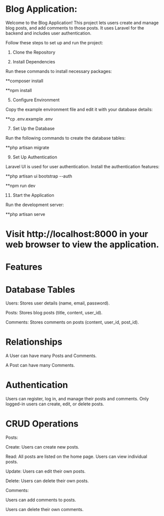 # Blog Application: 

Welcome to the Blog Application! This project lets users create and manage blog posts, and add comments to those posts. It uses Laravel for the backend and includes user authentication.

Follow these steps to set up and run the project:

1. Clone the Repository
   
3. Install Dependencies
   
Run these commands to install necessary packages:

**composer install

**npm install

5. Configure Environment
   
Copy the example environment file and edit it with your database details:

**cp .env.example .env

7. Set Up the Database
   
Run the following commands to create the database tables:

**php artisan migrate

9. Set Up Authentication
    
Laravel UI is used for user authentication. Install the authentication features:

**php artisan ui bootstrap --auth

**npm run dev

11. Start the Application
    
Run the development server:

**php artisan serve

# Visit http://localhost:8000 in your web browser to view the application.

# Features

# Database Tables

Users: Stores user details (name, email, password).

Posts: Stores blog posts (title, content, user_id).

Comments: Stores comments on posts (content, user_id, post_id).


# Relationships

A User can have many Posts and Comments.

A Post can have many Comments.

# Authentication

Users can register, log in, and manage their posts and comments. Only logged-in users can create, edit, or delete posts.

# CRUD Operations

Posts:

Create: Users can create new posts.

Read: All posts are listed on the home page. Users can view individual posts.

Update: Users can edit their own posts.

Delete: Users can delete their own posts.

Comments:

Users can add comments to posts.

Users can delete their own comments.
